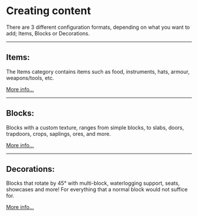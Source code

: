 # Creating content

There are 3 different configuration formats, depending on what you want to add;
Items, Blocks or Decorations.

---

## Items:

The Items category contains items such as food, instruments, hats, armour, weapons/tools, etc.

[More info...](items.md)

---

## Blocks:
Blocks with a custom texture, ranges from simple blocks, to slabs, doors, trapdoors, crops, saplings, ores, and more. 

[More info...](blocks.md)

---

## Decorations:
Blocks that rotate by 45° with multi-block, waterlogging support, seats, showcases and more!
For everything that a normal block would not suffice for.

[More info...](decorations.md)
